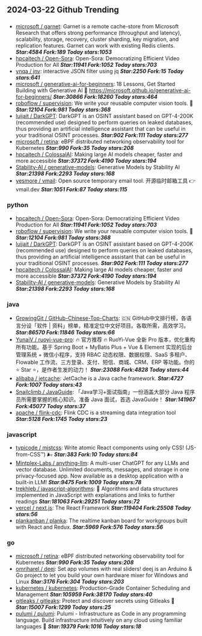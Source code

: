 ## 2024-03-22 Github Trending

### 
* [microsoft / garnet](https://github.com/microsoft/garnet): Garnet is a remote cache-store from Microsoft Research that offers strong performance (throughput and latency), scalability, storage, recovery, cluster sharding, key migration, and replication features. Garnet can work with existing Redis clients. ***Star:4584 Fork:189 Today stars:1053***
* [hpcaitech / Open-Sora](https://github.com/hpcaitech/Open-Sora): Open-Sora: Democratizing Efficient Video Production for All ***Star:11941 Fork:1052 Today stars:703***
* [ynqa / jnv](https://github.com/ynqa/jnv): interactive JSON filter using jq ***Star:2250 Fork:15 Today stars:641***
* [microsoft / generative-ai-for-beginners](https://github.com/microsoft/generative-ai-for-beginners): 18 Lessons, Get Started Building with Generative AI 🔗 https://microsoft.github.io/generative-ai-for-beginners/ ***Star:30866 Fork:18260 Today stars:464***
* [roboflow / supervision](https://github.com/roboflow/supervision): We write your reusable computer vision tools. 💜 ***Star:12104 Fork:981 Today stars:368***
* [luijait / DarkGPT](https://github.com/luijait/DarkGPT): DarkGPT is an OSINT assistant based on GPT-4-200K (recommended use) designed to perform queries on leaked databases, thus providing an artificial intelligence assistant that can be useful in your traditional OSINT processes. ***Star:902 Fork:111 Today stars:277***
* [microsoft / retina](https://github.com/microsoft/retina): eBPF distributed networking observability tool for Kubernetes ***Star:990 Fork:35 Today stars:208***
* [hpcaitech / ColossalAI](https://github.com/hpcaitech/ColossalAI): Making large AI models cheaper, faster and more accessible ***Star:37372 Fork:4190 Today stars:194***
* [Stability-AI / generative-models](https://github.com/Stability-AI/generative-models): Generative Models by Stability AI ***Star:21398 Fork:2293 Today stars:168***
* [yesmore / vmail](https://github.com/yesmore/vmail): Open source temporary email tool. 开源临时邮箱工具 👉 vmail.dev ***Star:1051 Fork:87 Today stars:115***

### python
* [hpcaitech / Open-Sora](https://github.com/hpcaitech/Open-Sora): Open-Sora: Democratizing Efficient Video Production for All ***Star:11941 Fork:1052 Today stars:703***
* [roboflow / supervision](https://github.com/roboflow/supervision): We write your reusable computer vision tools. 💜 ***Star:12104 Fork:981 Today stars:368***
* [luijait / DarkGPT](https://github.com/luijait/DarkGPT): DarkGPT is an OSINT assistant based on GPT-4-200K (recommended use) designed to perform queries on leaked databases, thus providing an artificial intelligence assistant that can be useful in your traditional OSINT processes. ***Star:902 Fork:111 Today stars:277***
* [hpcaitech / ColossalAI](https://github.com/hpcaitech/ColossalAI): Making large AI models cheaper, faster and more accessible ***Star:37372 Fork:4190 Today stars:194***
* [Stability-AI / generative-models](https://github.com/Stability-AI/generative-models): Generative Models by Stability AI ***Star:21398 Fork:2293 Today stars:168***

### java
* [GrowingGit / GitHub-Chinese-Top-Charts](https://github.com/GrowingGit/GitHub-Chinese-Top-Charts): 🇨🇳 GitHub中文排行榜，各语言分设「软件 | 资料」榜单，精准定位中文好项目。各取所需，高效学习。 ***Star:86570 Fork:11846 Today stars:66***
* [YunaiV / ruoyi-vue-pro](https://github.com/YunaiV/ruoyi-vue-pro): 🔥 官方推荐 🔥 RuoYi-Vue 全新 Pro 版本，优化重构所有功能。基于 Spring Boot + MyBatis Plus + Vue & Element 实现的后台管理系统 + 微信小程序，支持 RBAC 动态权限、数据权限、SaaS 多租户、Flowable 工作流、三方登录、支付、短信、商城、CRM、ERP 等功能。你的 ⭐️ Star ⭐️，是作者生发的动力！ ***Star:23088 Fork:4828 Today stars:44***
* [alibaba / jetcache](https://github.com/alibaba/jetcache): JetCache is a Java cache framework. ***Star:4727 Fork:1007 Today stars:43***
* [Snailclimb / JavaGuide](https://github.com/Snailclimb/JavaGuide): 「Java学习+面试指南」一份涵盖大部分 Java 程序员所需要掌握的核心知识。准备 Java 面试，首选 JavaGuide！ ***Star:141967 Fork:45077 Today stars:37***
* [apache / flink-cdc](https://github.com/apache/flink-cdc): Flink CDC is a streaming data integration tool ***Star:5128 Fork:1745 Today stars:23***

### javascript
* [typicode / mistcss](https://github.com/typicode/mistcss): Write atomic React components using only CSS! (JS-from-CSS™) 🌬️ ***Star:383 Fork:10 Today stars:84***
* [Mintplex-Labs / anything-llm](https://github.com/Mintplex-Labs/anything-llm): A multi-user ChatGPT for any LLMs and vector database. Unlimited documents, messages, and storage in one privacy-focused app. Now available as a desktop application with a built-in LLM! ***Star:9475 Fork:1009 Today stars:78***
* [trekhleb / javascript-algorithms](https://github.com/trekhleb/javascript-algorithms): 📝 Algorithms and data structures implemented in JavaScript with explanations and links to further readings ***Star:181063 Fork:29251 Today stars:72***
* [vercel / next.js](https://github.com/vercel/next.js): The React Framework ***Star:119404 Fork:25508 Today stars:56***
* [plankanban / planka](https://github.com/plankanban/planka): The realtime kanban board for workgroups built with React and Redux. ***Star:5969 Fork:576 Today stars:56***

### go
* [microsoft / retina](https://github.com/microsoft/retina): eBPF distributed networking observability tool for Kubernetes ***Star:990 Fork:35 Today stars:208***
* [omriharel / deej](https://github.com/omriharel/deej): Set app volumes with real sliders! deej is an Arduino & Go project to let you build your own hardware mixer for Windows and Linux ***Star:3176 Fork:304 Today stars:203***
* [kubernetes / kubernetes](https://github.com/kubernetes/kubernetes): Production-Grade Container Scheduling and Management ***Star:105959 Fork:38170 Today stars:40***
* [gitleaks / gitleaks](https://github.com/gitleaks/gitleaks): Protect and discover secrets using Gitleaks 🔑 ***Star:15007 Fork:1299 Today stars:25***
* [pulumi / pulumi](https://github.com/pulumi/pulumi): Pulumi - Infrastructure as Code in any programming language. Build infrastructure intuitively on any cloud using familiar languages 🚀 ***Star:19379 Fork:1016 Today stars:18***
